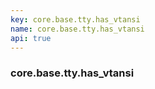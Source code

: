 ```yaml
---
key: core.base.tty.has_vtansi
name: core.base.tty.has_vtansi
api: true
---
```


### core.base.tty.has_vtansi
